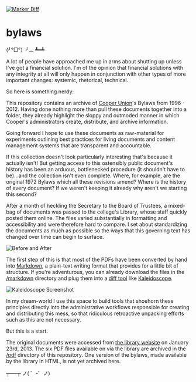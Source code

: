 [![Marker Diff](https://raw.github.com/caseyg/bylaws/master/img/markerdiff-small.jpg)](https://raw.github.com/caseyg/bylaws/master/img/markerdiff-large.jpg)

bylaws
======

‎(╯°□°）╯︵ ┻━┻

A lot of people have approached me up in arms about shutting up unless I've got a financial solution. I'm of the opinion that financial solutions with any integrity at all will only happen in conjunction with other types of more important changes: systemic, rhetorical, technical. 

So here is something nerdy:

This repository contains an archive of [Cooper Union](http://cooper.edu)'s Bylaws from 1996 - 2012. Having done nothing more than pull these documents together into a folder, they already highlight the sloppy and outmoded manner in which Cooper's administrators create, distribute, and archive information. 

Going forward I hope to use these documents as raw-material for experiments outlining best practices for living documents and content management systems that are transparent and accountable.

If this collection doesn't look particularly interesting that's because it actually isn't! But getting access to this ostensibly public document's history has been an arduous, bottlenecked procedure (it shouldn't have to be)...and the collection isn't even complete. Where, for example, are the original 1972 Bylaws which all these revisions amend? Where is the history of every document? If we weren't keeping it already why aren't we starting this second?

After a month of heckling the Secretary to the Board of Trustees, a mixed-bag of documents was passed to the college's Library, whose staff quickly posted them online. The files varied substantially in formatting and accessibility and were therefore hard to compare. I set about standardizing the documents as much as possible so the ways that this governing text has changed over time can begin to surface.

![Before and After](https://raw.github.com/caseyg/bylaws/master/img/before-after.png)

The first step of this is that most of the PDFs have been converted by hand into [Markdown](http://daringfireball.net/projects/markdown/), a plain-text writing format that provides for a little bit of structure. If you're adventurous, you can already download the files in the [/markdown](https://github.com/caseyg/bylaws/tree/master/markdown) directory and plug them into a [diff tool](http://en.wikipedia.org/wiki/Diff) like [Kaleidoscope](http://www.kaleidoscopeapp.com).

![Kaleidoscope Screenshot](https://raw.github.com/caseyg/bylaws/master/img/kaleidoscope-screenshot.png)

In my dream-world I use this space to build tools that shoehorn these principles directly into the administrative workflows responsible for creating and distributing this mess, so that ridiculous retroactive unpacking efforts such as this are not necessary. 

But this is a start.

The original documents were accessed from [the library website](http://library.cooper.edu/archive/bylaws/cu_archives_docs_bylaws.html) on January 23rd, 2013. The six PDF files available on via the library are archived in the [/pdf](https://github.com/caseyg/bylaws/tree/master/pdf) directory of this repository. One version of the bylaws, made available by the library in HTML, is not yet archived here.

┬──┬ ﻿ノ( ゜-゜ノ)